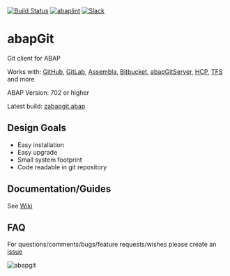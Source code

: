 [![Build Status](https://travis-ci.org/larshp/abapGit.svg?branch=master)](https://travis-ci.org/larshp/abapGit)
[![abaplint](http://abaplint.org/badges/larshp/abapGit)](http://abaplint.org/project/larshp/abapGit)
[![Slack](https://abapgit-slackinviter.herokuapp.com/badge.svg)](https://abapgit-slackinviter.herokuapp.com/)

# abapGit #

Git client for ABAP

Works with: [GitHub](https://github.com/), [GitLab](https://gitlab.com/), [Assembla](https://www.assembla.com/git/), [Bitbucket](https://bitbucket.org/), [abapGitServer](https://github.com/larshp/abapGitServer), [HCP](http://go.sap.com/denmark/developer/tutorials/hcp-webide-commit-git.html), [TFS](https://www.visualstudio.com/team-services/git/) and more

ABAP Version: 702 or higher

Latest build: [zabapgit.abap](http://larshp.github.io/abapGit/build/zabapgit.txt)

## Design Goals ##
- Easy installation
- Easy upgrade
- Small system footprint
- Code readable in git repository

## Documentation/Guides ##
See [Wiki](https://github.com/larshp/abapGit/wiki/)

## FAQ ##
For questions/comments/bugs/feature requests/wishes please create an [issue](https://github.com/larshp/abapGit/issues)

![abapgit](https://github.com/larshp/abapGit/wiki/img/abapgit_1_17_17.png)
